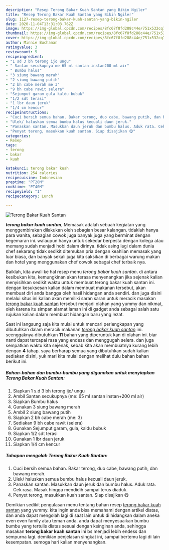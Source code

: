 ```yaml
---
description: "Resep Terong Bakar Kuah Santan yang Bikin Ngiler"
title: "Resep Terong Bakar Kuah Santan yang Bikin Ngiler"
slug: 1127-resep-terong-bakar-kuah-santan-yang-bikin-ngiler
date: 2020-11-04T13:31:03.762Z
image: https://img-global.cpcdn.com/recipes/8fc67f8fd288c44e/751x532cq70/terong-bakar-kuah-santan-foto-resep-utama.jpg
thumbnail: https://img-global.cpcdn.com/recipes/8fc67f8fd288c44e/751x532cq70/terong-bakar-kuah-santan-foto-resep-utama.jpg
cover: https://img-global.cpcdn.com/recipes/8fc67f8fd288c44e/751x532cq70/terong-bakar-kuah-santan-foto-resep-utama.jpg
author: Minnie Buchanan
ratingvalue: 3
reviewcount: 5
recipeingredient:
- "1 sd 3 bh terong ijo ungu"
- " Santan secukupnya me 65 ml santan instan200 ml air"
- " Bumbu halus"
- "3 siung bawang merah"
- "2 siung bawang putih"
- "2 bh cabe merah me 3"
- "9 bh cabe rawit selera"
- "Sejumput garam gula kaldu bubuk"
- "1/2 sdt terasi"
- "1 lbr daun jeruk"
- "1/4 cm kencur"
recipeinstructions:
- "Cuci bersih semua bahan. Bakar terong, duo cabe, bawang putih, dan bawang merah."
- "Ulek/ haluskan semua bumbu halus kecuali daun jeruk."
- "Panaskan santan. Masukkan daun jeruk dan bumbu halus. Aduk rata. Cek rasa. Masak hingga mendidih sampai terus diaduk."
- "Penyet terong, masukkan kuah santan. Siap disajikan 😋"
categories:
- Resep
tags:
- terong
- bakar
- kuah

katakunci: terong bakar kuah 
nutrition: 254 calories
recipecuisine: Indonesian
preptime: "PT20M"
cooktime: "PT40M"
recipeyield: "1"
recipecategory: Lunch

---
```



![Terong Bakar Kuah Santan](https://img-global.cpcdn.com/recipes/8fc67f8fd288c44e/751x532cq70/terong-bakar-kuah-santan-foto-resep-utama.jpg)

<b><i>terong bakar kuah santan</i></b>, Memasak adalah sebuah kegiatan yang menggembirakan dilakukan oleh sebagian besar kalangan. tidaklah hanya para wanita, sebagian cowok juga banyak juga yang berminat dengan kegemaran ini. walaupun hanya untuk sekedar berpesta dengan kolega atau memang sudah menjadi hobi dalam dirinya. tidak asing lagi dalam dunia chef sekarang tidak sedikit ditemukan pria dengan keahlian memasak yang luar biasa, dan banyak sekali juga kita saksikan di berbagai warung makan dan hotel yang menggunakan chef cowok sebagai chef terbaik nya.



Baiklah, kita awali ke hal resep menu <i>terong bakar kuah santan</i>. di antara kesibukan kita, kemungkinan akan terasa menyenangkan jika sejenak kalian menyisihkan sedikit waktu untuk membuat terong bakar kuah santan ini. dengan kesuksesan kalian dalam membuat makanan tersebut, akan membuat diri anda bangga oleh hasil hidangan anda sendiri. dan juga disini melalui situs ini kalian akan memiliki saran saran untuk meracik masakan <u>terong bakar kuah santan</u> tersebut menjadi olahan yang yummy dan nikmat, oleh karena itu simpan alamat laman ini di gadget anda sebagai salah satu rujukan kalian dalam membuat hidangan baru yang lezat.


Saat ini langsung saja kita mulai untuk mencari perlengkapan yang dibutuhkan dalam meracik makanan <u><i>terong bakar kuah santan</i></u> ini. seenggaknya dibutuhkan <b>11</b> bahan yang diperuntuk kan di olahan ini. biar nanti dapat tercapai rasa yang endess dan menggugah selera. dan juga sempatkan waktu kita sejenak, sebab kita akan membuatnya kurang lebih dengan <b>4</b> tahap. saya berharap semua yang dibutuhkan sudah kalian sediakan disini, yuk mari kita mulai dengan melihat dulu bahan bahan berikut ini.

<!--inarticleads1-->

##### Bahan-bahan dan bumbu-bumbu yang digunakan untuk menyiapkan Terong Bakar Kuah Santan:

1. Siapkan 1 s.d 3 bh terong ijo/ ungu
1. Ambil  Santan secukupnya (me: 65 ml santan instan+200 ml air)
1. Siapkan  Bumbu halus
1. Gunakan 3 siung bawang merah
1. Ambil 2 siung bawang putih
1. Siapkan 2 bh cabe merah (me: 3)
1. Sediakan 9 bh cabe rawit (selera)
1. Gunakan Sejumput garam, gula, kaldu bubuk
1. Siapkan 1/2 sdt terasi
1. Gunakan 1 lbr daun jeruk
1. Siapkan 1/4 cm kencur




<!--inarticleads2-->

##### Tahapan mengolah Terong Bakar Kuah Santan:

1. Cuci bersih semua bahan. Bakar terong, duo cabe, bawang putih, dan bawang merah.
1. Ulek/ haluskan semua bumbu halus kecuali daun jeruk.
1. Panaskan santan. Masukkan daun jeruk dan bumbu halus. Aduk rata. Cek rasa. Masak hingga mendidih sampai terus diaduk.
1. Penyet terong, masukkan kuah santan. Siap disajikan 😋




Demikian sedikit pengulasan menu tentang bahan resep <u>terong bakar kuah santan</u> yang yummy. kita ingin anda bisa memahami dengan artikel diatas, dan anda dapat mengolah lagi di saat lain untuk di hidangkan dalam aneka even even family atau teman anda. anda dapat menyesuaikan bumbu bumbu yang tertulis diatas sesuai dengan keinginan anda, sehingga masakan <b>terong bakar kuah santan</b> ini bs menjadi lebih endess dan sempurna lagi. demikian penjelasan singkat ini, sampai bertemu lagi di lain kesempatan. semoga hari kalian menyenangkan.
